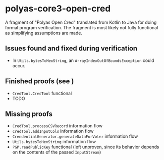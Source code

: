 # polyas-core3-open-cred

A fragment of "Polyas Open Cred" translated from Kotlin to Java for doing formal program verification. The fragment is most likely not fully functional as simplifying assumptions are made.

## Issues found and fixed during verification

* In `Utils.bytesToHexString`, an `ArrayIndexOutOfBoundsException` could occur.

## Finished proofs (see [](proofs/))

* `CredTool.CredTool` functional
* TODO

## Missing proofs

* `CredTool.processCSVRecord` information flow
* `CredTool.addInputCols` information flow
* `CrendentialGenerator.generateDataForVoter` information flow
* `Utils.bytesToHexString` information flow
* `PGP.readPublicKey` functional (left unproven, since its behavior depends on the contents of the passed `InputStream`)